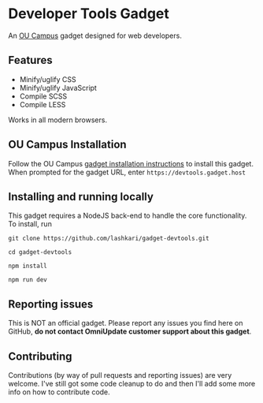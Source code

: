 # Developer Tools Gadget
An [OU Campus](https://omniupdate.com/products/oucampus) gadget designed for web developers.

## Features
- Minify/uglify CSS
- Minify/uglify JavaScript
- Compile SCSS
- Compile LESS

Works in all modern browsers.

## OU Campus Installation
Follow the OU Campus [gadget installation instructions](http://support.omniupdate.com/oucampus10/setup/gadgets/new-gadget.html) to install this gadget. When prompted for the gadget URL, enter `https://devtools.gadget.host`

## Installing and running locally
This gadget requires a NodeJS back-end to handle the core functionality. To install, run
```
git clone https://github.com/lashkari/gadget-devtools.git

cd gadget-devtools

npm install

npm run dev
```

## Reporting issues
This is NOT an official gadget. Please report any issues you find here on GitHub, **do not contact OmniUpdate customer support about this gadget**.

## Contributing
Contributions (by way of pull requests and reporting issues) are very welcome. I've still got some code cleanup to do and then I'll add some more info on how to contribute code.
